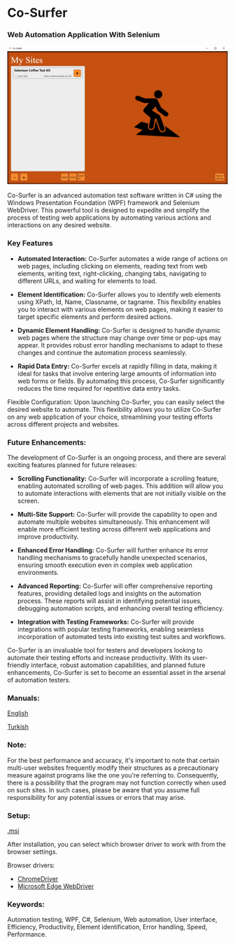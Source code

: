# Co-Surfer
### Web Automation Application With Selenium

![](https://github.com/dogukanzder/Co-Surfer/blob/master/Co-SurferStartScreen.png)

Co-Surfer is an advanced automation test software written in C# using the Windows Presentation Foundation (WPF) framework and Selenium WebDriver. This powerful tool is designed to expedite and simplify the process of testing web applications by automating various actions and interactions on any desired website.



### Key Features
- **Automated Interaction:** Co-Surfer automates a wide range of actions on web pages, including clicking on elements, reading text from web elements, writing text, right-clicking, changing tabs, navigating to different URLs, and waiting for elements to load.

- **Element Identification:** Co-Surfer allows you to identify web elements using XPath, Id, Name, Classname, or tagname. This flexibility enables you to interact with various elements on web pages, making it easier to target specific elements and perform desired actions.

- **Dynamic Element Handling:** Co-Surfer is designed to handle dynamic web pages where the structure may change over time or pop-ups may appear. It provides robust error handling mechanisms to adapt to these changes and continue the automation process seamlessly.

- **Rapid Data Entry:** Co-Surfer excels at rapidly filling in data, making it ideal for tasks that involve entering large amounts of information into web forms or fields. By automating this process, Co-Surfer significantly reduces the time required for repetitive data entry tasks.

Flexible Configuration: Upon launching Co-Surfer, you can easily select the desired website to automate. This flexibility allows you to utilize Co-Surfer on any web application of your choice, streamlining your testing efforts across different projects and websites.

### Future Enhancements:
The development of Co-Surfer is an ongoing process, and there are several exciting features planned for future releases:

- **Scrolling Functionality:** Co-Surfer will incorporate a scrolling feature, enabling automated scrolling of web pages. This addition will allow you to automate interactions with elements that are not initially visible on the screen.

- **Multi-Site Support:** Co-Surfer will provide the capability to open and automate multiple websites simultaneously. This enhancement will enable more efficient testing across different web applications and improve productivity.

- **Enhanced Error Handling:** Co-Surfer will further enhance its error handling mechanisms to gracefully handle unexpected scenarios, ensuring smooth execution even in complex web application environments.

- **Advanced Reporting:** Co-Surfer will offer comprehensive reporting features, providing detailed logs and insights on the automation process. These reports will assist in identifying potential issues, debugging automation scripts, and enhancing overall testing efficiency.

- **Integration with Testing Frameworks:** Co-Surfer will provide integrations with popular testing frameworks, enabling seamless incorporation of automated tests into existing test suites and workflows.

Co-Surfer is an invaluable tool for testers and developers looking to automate their testing efforts and increase productivity. With its user-friendly interface, robust automation capabilities, and planned future enhancements, Co-Surfer is set to become an essential asset in the arsenal of automation testers.

### Manuals:
[English](https://github.com/dogukanzder/Co-Surfer/blob/master/Co-Surfer%20EN.pdf)

[Turkish](https://github.com/dogukanzder/Co-Surfer/blob/master/Co-Surfer%20TR.pdf)

### Note:
For the best performance and accuracy, it's important to note that certain multi-user websites frequently modify their structures as a precautionary measure against programs like the one you're referring to. Consequently, there is a possibility that the program may not function correctly when used on such sites. In such cases, please be aware that you assume full responsibility for any potential issues or errors that may arise.

### Setup:
[.msi](https://github.com/dogukanzder/Co-Surfer/blob/master/Co-Surfer%20Setup.msi)

After installation, you can select which browser driver to work with from the browser settings.

Browser drivers:
- [ChromeDriver](https://chromedriver.chromium.org/downloads)
- [Microsoft Edge WebDriver](https://developer.microsoft.com/en-us/microsoft-edge/tools/webdriver/)

### Keywords:
Automation testing, WPF, C#, Selenium, Web automation, User interface, Efficiency, Productivity, Element identification, Error handling, Speed, Performance.
